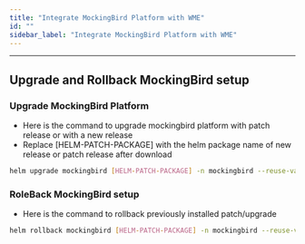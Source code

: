 ```yaml
---
title: "Integrate MockingBird Platform with WME"
id: ""
sidebar_label: "Integrate MockingBird Platform with WME"
---
```

---

## Upgrade and Rollback MockingBird setup

### Upgrade MockingBird Platform

- Here is the command to upgrade mockingbird platform with patch release or with a new release
- Replace [HELM-PATCH-PACKAGE] with the helm package name of new release or patch release after download

```bash 
helm upgrade mockingbird [HELM-PATCH-PACKAGE] -n mockingbird --reuse-values"
```  

### RoleBack MockingBird setup

- Here is the command to rollback previously installed patch/upgrade

```bash 
helm rollback mockingbird [HELM-PATCH-PACKAGE] -n mockingbird --reuse-values //TODO verify rollback command
```  
